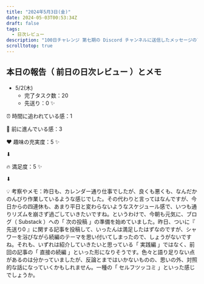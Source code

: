 ```yaml
---
title: "2024年5月3日(金)"
date: 2024-05-03T00:53:34Z
draft: false
tags:
  - 日次レビュー
description: "100日チャレンジ 第七期の Discord チャンネルに送信したメッセージのアーカイブ"
scrolltotop: true
---
```


## 本日の報告（ 前日の日次レビュー ）とメモ

- 5/2(木)
  - 完了タスク数：20
  - 先送り：0 ✨

⏰ 時間に追われている感：1

💪 前に進んでいる感：3

❤️ 趣味の充実度：5 ✨

⬇︎

🔥 満足度：5 ✨

⬇︎

💡 考察やメモ：昨日も、カレンダー通り仕事でしたが、良くも悪くも、なんだかのんびり作業しているような感じでした。その代わりと言ってはなんですが、今日からの四連休も、あまり平日と変わらないようなスケジュール感で、いつも通りリズムを崩さず過ごしていきたいですね。というわけで、今朝も元気に、ブログ（ Substack ）への「 次の投稿 」の準備を始めていました。昨日、ついに『 先送り0 』に関する記事を投稿して、いったんは満足したはずなのですが、シャワーを浴びながら続編のテーマを思い付いてしまったので、しょうがないですね。それも、いずれは紹介していきたいと思っている「 実践編 」ではなく、前回の記事の「 直接の続編 」といった形になりそうです。色々と語り足りない点があるのは分かっていましたが、反論とまではいかないものの、思いの外、対照的な話になっていくかもしれません。一種の「 セルフツッコミ 」といった感じでしょうか。
